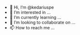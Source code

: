 - 👋 Hi, I’m @kedariuspe
- 👀 I’m interested in ...
- 🌱 I’m currently learning ...
- 💞️ I’m looking to collaborate on ...
- 📫 How to reach me ...

<!---
kedariuspe/kedariuspe is a ✨ special ✨ repository because its `README.md` (this file) appears on your GitHub profile.
You can click the Preview link to take a look at your changes.
--->
